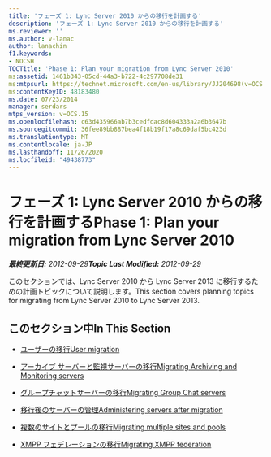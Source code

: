 ```yaml
---
title: 'フェーズ 1: Lync Server 2010 からの移行を計画する'
description: 'フェーズ 1: Lync Server 2010 からの移行を計画する'
ms.reviewer: ''
ms.author: v-lanac
author: lanachin
f1.keywords:
- NOCSH
TOCTitle: 'Phase 1: Plan your migration from Lync Server 2010'
ms:assetid: 1461b343-05cd-44a3-b722-4c297708de31
ms:mtpsurl: https://technet.microsoft.com/en-us/library/JJ204698(v=OCS.15)
ms:contentKeyID: 48183480
ms.date: 07/23/2014
manager: serdars
mtps_version: v=OCS.15
ms.openlocfilehash: c63d435966ab7b3cedfdac8d604333a2a6b3647b
ms.sourcegitcommit: 36fee89bb887bea4f18b19f17a8c69daf5bc423d
ms.translationtype: MT
ms.contentlocale: ja-JP
ms.lasthandoff: 11/26/2020
ms.locfileid: "49438773"
---
```

# <a name="phase-1-plan-your-migration-from-lync-server-2010"></a><span data-ttu-id="05486-103">フェーズ 1: Lync Server 2010 からの移行を計画する</span><span class="sxs-lookup"><span data-stu-id="05486-103">Phase 1: Plan your migration from Lync Server 2010</span></span>

<div data-xmlns="http://www.w3.org/1999/xhtml">

<div class="topic" data-xmlns="http://www.w3.org/1999/xhtml" data-msxsl="urn:schemas-microsoft-com:xslt" data-cs="https://msdn.microsoft.com/">

<div data-asp="https://msdn2.microsoft.com/asp">



</div>

<div id="mainSection">

<div id="mainBody"><span data-ttu-id="05486-104">

<span> </span></span><span class="sxs-lookup"><span data-stu-id="05486-104">

<span> </span></span></span>

<span data-ttu-id="05486-105">_**最終更新日:** 2012-09-29_</span><span class="sxs-lookup"><span data-stu-id="05486-105">_**Topic Last Modified:** 2012-09-29_</span></span>

<span data-ttu-id="05486-106">このセクションでは、Lync Server 2010 から Lync Server 2013 に移行するための計画トピックについて説明します。</span><span class="sxs-lookup"><span data-stu-id="05486-106">This section covers planning topics for migrating from Lync Server 2010 to Lync Server 2013.</span></span>

<div>

## <a name="in-this-section"></a><span data-ttu-id="05486-107">このセクション中</span><span class="sxs-lookup"><span data-stu-id="05486-107">In This Section</span></span>

  - [<span data-ttu-id="05486-108">ユーザーの移行</span><span class="sxs-lookup"><span data-stu-id="05486-108">User migration</span></span>](user-migration.md)

  - [<span data-ttu-id="05486-109">アーカイブ サーバーと監視サーバーの移行</span><span class="sxs-lookup"><span data-stu-id="05486-109">Migrating Archiving and Monitoring servers</span></span>](migrating-archiving-and-monitoring-servers.md)

  - [<span data-ttu-id="05486-110">グループチャットサーバーの移行</span><span class="sxs-lookup"><span data-stu-id="05486-110">Migrating Group Chat servers</span></span>](migrating-group-chat-servers.md)

  - [<span data-ttu-id="05486-111">移行後のサーバーの管理</span><span class="sxs-lookup"><span data-stu-id="05486-111">Administering servers after migration</span></span>](administering-servers-after-migration.md)

  - [<span data-ttu-id="05486-112">複数のサイトとプールの移行</span><span class="sxs-lookup"><span data-stu-id="05486-112">Migrating multiple sites and pools</span></span>](migrating-multiple-sites-and-pools.md)

  - [<span data-ttu-id="05486-113">XMPP フェデレーションの移行</span><span class="sxs-lookup"><span data-stu-id="05486-113">Migrating XMPP federation</span></span>](migrating-xmpp-federation.md)

<span data-ttu-id="05486-114"></div>

</div>

<span> </span>

</div>

</div>

</span><span class="sxs-lookup"><span data-stu-id="05486-114"></div>

</div>

<span> </span>

</div>

</div>

</span></span></div>

